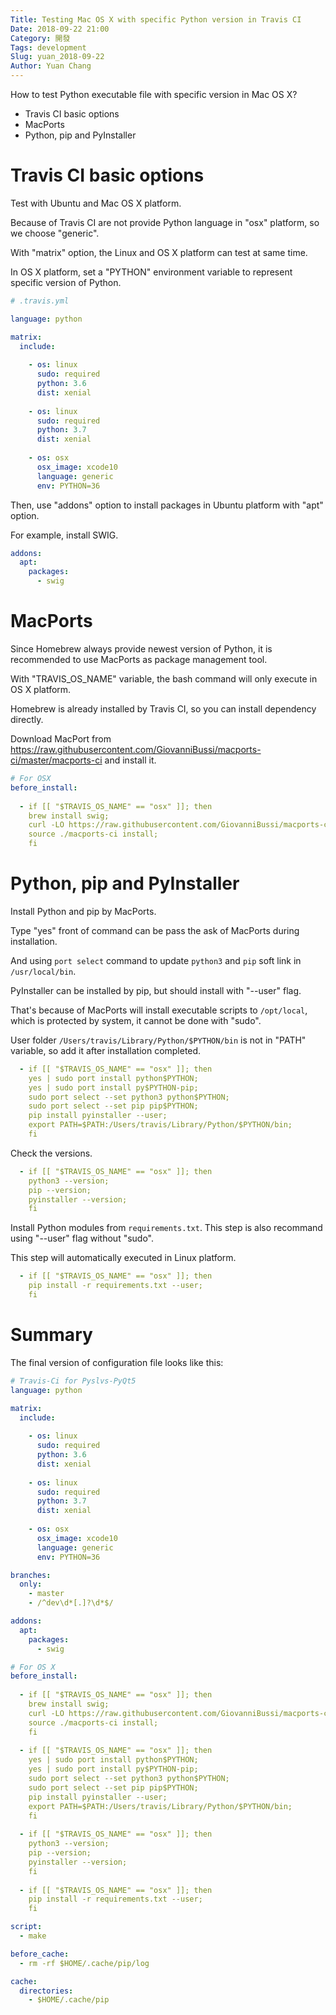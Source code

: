 ```yaml
---
Title: Testing Mac OS X with specific Python version in Travis CI
Date: 2018-09-22 21:00
Category: 開發
Tags: development
Slug: yuan_2018-09-22
Author: Yuan Chang
---
```


How to test Python executable file with specific version in Mac OS X?

+ Travis CI basic options
+ MacPorts
+ Python, pip and PyInstaller

<!-- PELICAN_END_SUMMARY -->

Travis CI basic options
===

Test with Ubuntu and Mac OS X platform.

Because of Travis CI are not provide Python language in "osx" platform, so we choose "generic".

With "matrix" option, the Linux and OS X platform can test at same time.

In OS X platform, set a "PYTHON" environment variable to represent specific version of Python.

```yaml
# .travis.yml

language: python

matrix:
  include:
    
    - os: linux
      sudo: required
      python: 3.6
      dist: xenial
    
    - os: linux
      sudo: required
      python: 3.7
      dist: xenial
    
    - os: osx
      osx_image: xcode10
      language: generic
      env: PYTHON=36
```

Then, use "addons" option to install packages in Ubuntu platform with "apt" option.

For example, install SWIG.

```yaml
addons:
  apt:
    packages:
      - swig
```

MacPorts
===

Since Homebrew always provide newest version of Python, it is recommended to use MacPorts as package management tool.

With "TRAVIS_OS_NAME" variable, the bash command will only execute in OS X platform.

Homebrew is already installed by Travis CI, so you can install dependency directly.

Download MacPort from <https://raw.githubusercontent.com/GiovanniBussi/macports-ci/master/macports-ci> and install it.

```yaml
# For OSX
before_install:
  
  - if [[ "$TRAVIS_OS_NAME" == "osx" ]]; then
    brew install swig;
    curl -LO https://raw.githubusercontent.com/GiovanniBussi/macports-ci/master/macports-ci;
    source ./macports-ci install;
    fi
```

Python, pip and PyInstaller
===

Install Python and pip by MacPorts.

Type "yes" front of command can be pass the ask of MacPorts during installation.

And using `port select` command to update `python3` and `pip` soft link in `/usr/local/bin`.

PyInstaller can be installed by pip, but should install with "--user" flag.

That's because of MacPorts will install executable scripts to `/opt/local`, which is protected by system, it cannot be done with "sudo".

User folder `/Users/travis/Library/Python/$PYTHON/bin` is not in "PATH" variable, so add it after installation completed.

```yaml
  - if [[ "$TRAVIS_OS_NAME" == "osx" ]]; then
    yes | sudo port install python$PYTHON;
    yes | sudo port install py$PYTHON-pip;
    sudo port select --set python3 python$PYTHON;
    sudo port select --set pip pip$PYTHON;
    pip install pyinstaller --user;
    export PATH=$PATH:/Users/travis/Library/Python/$PYTHON/bin;
    fi
```

Check the versions.

```yaml
  - if [[ "$TRAVIS_OS_NAME" == "osx" ]]; then
    python3 --version;
    pip --version;
    pyinstaller --version;
    fi
```

Install Python modules from `requirements.txt`. This step is also recommand using "--user" flag without "sudo".

This step will automatically executed in Linux platform.

```yaml
  - if [[ "$TRAVIS_OS_NAME" == "osx" ]]; then
    pip install -r requirements.txt --user;
    fi
```

Summary
===

The final version of configuration file looks like this:

```yaml
# Travis-Ci for Pyslvs-PyQt5
language: python

matrix:
  include:
    
    - os: linux
      sudo: required
      python: 3.6
      dist: xenial
    
    - os: linux
      sudo: required
      python: 3.7
      dist: xenial
    
    - os: osx
      osx_image: xcode10
      language: generic
      env: PYTHON=36

branches:
  only:
    - master
    - /^dev\d*[.]?\d*$/

addons:
  apt:
    packages:
      - swig

# For OS X
before_install:
  
  - if [[ "$TRAVIS_OS_NAME" == "osx" ]]; then
    brew install swig;
    curl -LO https://raw.githubusercontent.com/GiovanniBussi/macports-ci/master/macports-ci;
    source ./macports-ci install;
    fi
  
  - if [[ "$TRAVIS_OS_NAME" == "osx" ]]; then
    yes | sudo port install python$PYTHON;
    yes | sudo port install py$PYTHON-pip;
    sudo port select --set python3 python$PYTHON;
    sudo port select --set pip pip$PYTHON;
    pip install pyinstaller --user;
    export PATH=$PATH:/Users/travis/Library/Python/$PYTHON/bin;
    fi
  
  - if [[ "$TRAVIS_OS_NAME" == "osx" ]]; then
    python3 --version;
    pip --version;
    pyinstaller --version;
    fi
  
  - if [[ "$TRAVIS_OS_NAME" == "osx" ]]; then
    pip install -r requirements.txt --user;
    fi

script:
  - make

before_cache:
  - rm -rf $HOME/.cache/pip/log

cache:
  directories:
    - $HOME/.cache/pip
```
